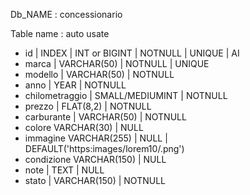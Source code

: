 Db_NAME : concessionario 


Table name : auto usate

- id | INDEX | INT or BIGINT | NOTNULL | UNIQUE | AI
- marca  | VARCHAR(50) | NOTNULL |  UNIQUE 
- modello | VARCHAR(50) | NOTNULL  
- anno | YEAR | NOTNULL
- chilometraggio | SMALL/MEDIUMINT | NOTNULL 
- prezzo | FLAT(8,2) | NOTNULL  
- carburante | VARCHAR(50) | NOTNULL
- colore  VARCHAR(30) | NULL
- immagine VARCHAR(255) | NULL | DEFAULT('https:images/lorem10/.png')
- condizione VARCHAR(150) | NULL 
- note | TEXT | NULL
- stato |  VARCHAR(150) | NOTNULL


